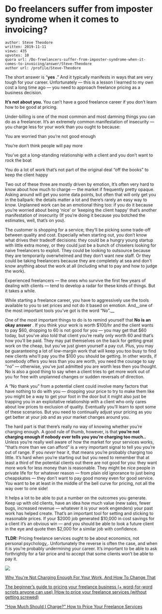# Do freelancers suffer from imposter syndrome when it comes to invoicing?

	author: Steve Theodore
	written: 2019-11-11
	views: 435
	upvotes: 10
	quora url: /Do-freelancers-suffer-from-imposter-syndrome-when-it-comes-to-invoicing/answer/Steve-Theodore
	author url: /profile/Steve-Theodore


The short answer is “__yes__ .” And it typically manifests in ways that are very tough for your career. Unfortunately — this is a lesson I learned to my own cost a long time ago — you need to approach freelance pricing as a business decision.

__It’s not about you.__ You can’t have a good freelance career if you don’t learn how to be good at pricing.

Under-billing is one of the most common and most damning things you can do as a freelancer. It’s an extremely common manifestation of insecurity — you charge less for your work than you ought to because:

You are worried than you’re not good enough

You’re don’t think people will pay more

You’ve got a long-standing relationship with a client and you don’t want to rock the boat

You do a lot of work that’s not part of the original deal “off the books” to keep the client happy

Two out of these three are mostly driven by emotion, It’s often very hard to know about how much to charge — the market if frequently pretty opaque. Asking around will get you some data points, but often that will only get you in the ballpark: the details matter a lot and there’s rarely an easy way to know. Unplanned work can be an emotional thing too: if you do it because you’re worried about being ‘nice’ or ‘keeping the client happy’ that’s another manifestation of insecurity (If you’re doing it because you botched the estimates, well, that’s on you).

The customer is shopping for a service; they’ll be picking some trade-off between quality and cost. Especially when starting out, you don’t know what drives their tradeoff decisions: they could be a hungry young startup with little extra money, or they could just be a bunch of chiselers looking for naive freelancers to exploit. They could be looking to outsource because they are temporarily overwhelmed and they don’t want new staff. Or they could be taking freelancers because they are completely at sea and don’t know anything about the work at all (including what to pay and how to judge the work).

Experienced freelancers — the ones who survive the first few years of dealing with clients — tend to develop a radar for these kinds of things. But it takes a while.

While starting a freelance career, you have to aggressively use the tools available to you to set prices and not do it based on emotion. And__one of the most important tools you’ve got is the word “No”.__ 

One of the most important things to do is to remind yourself that __No is an okay answer__ . If you think your work is worth $100/hr and the client wants to pay $60, dropping to 60 is not good for you — you may get that $60 today, but you’ve also told that client you’re really only worth 60 and that’s how you’ll be paid. They may pat themselves on the back for getting great work on the cheap, but you’ve just given yourself a pay cut. Plus, you may be guaranteeing a lot of low-margin work that will keep you too busy to find new clients who’ll pay you the $100 you should be getting. In other words, if somebody offers you less than you are worth, you need the courage to say “no” — otherwise, you’ve just admitted you are worth less then you thought. No is also a good thing to say when a client tries to get more work out of you for free with unplanned changes or sudden reversals of direction.

A “No thank you” from a potential client could involve many factors that have nothing to do with you — dropping your price to try to make them like you might be a way to get your foot in the door but it might also just be trapping you in an exploitative relationship with a client who only cares about low prices to exclusion of quality. Eventually you’ll learn to spot some of these scenarios. But you need to continually adjust your pricing as you get better at your job and as your market changes around you.

The hard part is that there’s really no way of knowing whether you’re charging enough. A good rule of thumb, however, is that __you’re not charging enough if nobody ever tells you you’re charging too much..__ Unless you’re really well aware of how the market for your services works, “that’s more than we can afford” is a very important signal to tell you you’re out of range. If you _never_ hear it, that means you’re probably charging too little. It’s hard when you’re starting out but you need to remember that at least a third of the potential clients out there are not good for you: they want more work for less money than is reasonable. They might be nice people in private life for for whatever reason — from plain old ignorance to just being cheapskates — they don’t want to pay good money even for good service. You want to be at least in the middle of the bell curve for pricing, not all the way over to one side!

It helps a lot to be able to put a number on the outcomes you generate. Keep up with old clients, have an idea how much value (new sales, fewer bugs, increased revenue — whatever it is your work engenders) your past work has helped create. That’s an important tool for setting and sticking to reasonable prices. If your $2000 job generated $10,000 in cost savings for a client it’s an obvious win — and you should be able to look a future client in the eye and quote then $2,000 for a similar job with confidence.

__TLDR:__ Pricing freelance services ought to be about economics, not personal psychology,. Unfortunately the reverse is often the case, and when it is you’re probably undermining your career. It’s important to be able to ask forthrightly for a fair price and to accept that some clients won’t be able to pay it.

![](https://qph.fs.quoracdn.net/main-qimg-3819f825cfb82eb7db41026fd7b1bd52)

[Why You're Not Charging Enough For Your Work, And How To Change That](https://www.forbes.com/sites/kathycaprino/2014/06/28/why-youre-not-charging-enough-for-your-work-and-how-to-change-that/#2e9d7734555d)

[The beginner’s guide to pricing your freelance business (+ word-for-word scripts anyone can use)
](https://growthlab.com/freelance-business-pricing/)|[How to price your freelance services (without getting screwed)](https://medium.com/swlh/how-to-price-your-freelance-services-without-getting-screwed-958216329980)

["How Much Should I Charge?" How to Price Your Freelance Services](https://www.whereverwriter.com/how-much-should-i-charge-how-to-price-freelance-services/)

